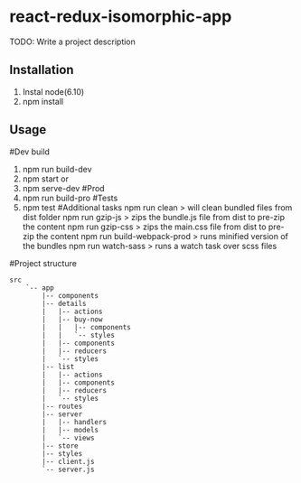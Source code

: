 # react-redux-isomorphic-app
TODO: Write a project description
## Installation
1. Instal node(6.10)
2. npm install
## Usage
#Dev build
1. npm run build-dev
2. npm start
or
1. npm serve-dev
#Prod
1. npm run build-pro 
#Tests
1. npm test
#Additional tasks
npm run clean > will clean bundled files from dist folder
npm run gzip-js > zips the bundle.js file from dist to pre-zip the content
npm run gzip-css > zips the main.css file from dist to pre-zip the content
npm run build-webpack-prod > runs minified version of the bundles
npm run watch-sass > runs a watch task over scss files 

#Project structure
```
src
    `-- app
        |-- components
        |-- details
        |   |-- actions
        |   |-- buy-now
        |   |   |-- components
        |   |   `-- styles
        |   |-- components
        |   |-- reducers
        |   `-- styles
        |-- list
        |   |-- actions
        |   |-- components
        |   |-- reducers
        |   `-- styles
        |-- routes
        |-- server
        |   |-- handlers
        |   |-- models
        |   `-- views
        |-- store
        |-- styles
        |-- client.js
        `-- server.js
```
